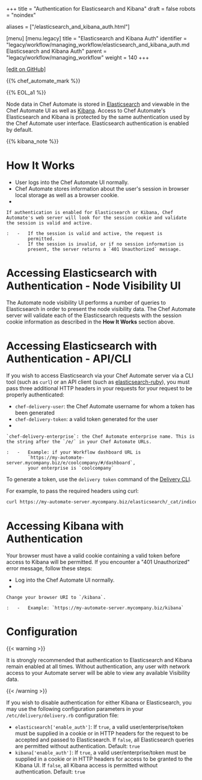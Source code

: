 +++
title = "Authentication for Elasticsearch and Kibana"
draft = false
robots = "noindex"


aliases = ["/elasticsearch_and_kibana_auth.html"]

[menu]
  [menu.legacy]
    title = "Elasticsearch and Kibana Auth"
    identifier = "legacy/workflow/managing_workflow/elasticsearch_and_kibana_auth.md Elasticsearch and Kibana Auth"
    parent = "legacy/workflow/managing_workflow"
    weight = 140
+++    

[\[edit on GitHub\]](https://github.com/chef/chef-web-docs/blob/master/content/elasticsearch_and_kibana_auth.md)



{{% chef_automate_mark %}}

{{% EOL_a1 %}}

Node data in Chef Automate is stored in
[Elasticsearch](https://www.elastic.co/products/elasticsearch) and
viewable in the Chef Automate UI as well as
[Kibana](https://www.elastic.co/products/kibana). Access to Chef
Automate's Elasticsearch and Kibana is protected by the same
authentication used by the Chef Automate user interface. Elasticsearch
authentication is enabled by default.

{{% kibana_note %}}

How It Works
============

-   User logs into the Chef Automate UI normally.
-   Chef Automate stores information about the user's session in browser
    local storage as well as a browser cookie.
-   

    If authentication is enabled for Elasticsearch or Kibana, Chef Automate's web server will look for the session cookie and validate the session is valid and active.

    :   -   If the session is valid and active, the request is
            permitted.
        -   If the session is invalid, or if no session information is
            present, the server returns a `401 Unauthorized` message.

Accessing Elasticsearch with Authentication - Node Visibility UI
================================================================

The Automate node visibility UI performs a number of queries to
Elasticsearch in order to present the node visibility data. The Chef
Automate server will validate each of the Elasticsearch requests with
the session cookie information as described in the **How It Works**
section above.

Accessing Elasticsearch with Authentication - API/CLI
=====================================================

If you wish to access Elasticsearch via your Chef Automate server via a
CLI tool (such as `curl`) or an API client (such as
[elasticsearch-ruby](https://github.com/elastic/elasticsearch-ruby)),
you must pass three additional HTTP headers in your requests for your
request to be properly authenticated:

-   `chef-delivery-user`: the Chef Automate username for whom a token
    has been generated
-   `chef-delivery-token`: a valid token generated for the user
-   

    `chef-delivery-enterprise`: the Chef Automate enterprise name. This is the string after the `/e/` in your Chef Automate URLs.

    :   -   Example: if your Workflow dashboard URL is
            `https://my-automate-server.mycompany.biz/e/coolcompany/#/dashboard`,
            your enterprise is `coolcompany`

To generate a token, use the `delivery token` command of the [Delivery
CLI](/delivery_cli/).

For example, to pass the required headers using curl:

``` bash
curl https://my-automate-server.mycompany.biz/elasticsearch/_cat/indices -H "chef-delivery-user: myuser" -H "chef-delivery-enterprise: coolcompany" -H "chef-delivery-token: s00pers33krett0ken"
```

Accessing Kibana with Authentication
====================================

Your browser must have a valid cookie containing a valid token before
access to Kibana will be permitted. If you encounter a "401
Unauthorized" error message, follow these steps:

-   Log into the Chef Automate UI normally.
-   

    Change your browser URI to `/kibana`.

    :   -   Example: `https://my-automate-server.mycompany.biz/kibana`

Configuration
=============

{{< warning >}}

It is strongly recommended that authentication to Elasticsearch and
Kibana remain enabled at all times. Without authentication, any user
with network access to your Automate server will be able to view any
available Visibility data.

{{< /warning >}}

If you wish to disable authentication for either Kibana or
Elasticsearch, you may use the following configuration parameters in
your `/etc/delivery/delivery.rb` configuration file:

-   `elasticsearch['enable_auth']`: If `true`, a valid
    user/enterprise/token must be supplied in a cookie or in HTTP
    headers for the request to be accepted and passed to Elasticsearch.
    If `false`, all Elasticsearch queries are permitted without
    authentication. Default: `true`
-   `kibana['enable_auth']`: If `true`, a valid user/enterprise/token
    must be supplied in a cookie or in HTTP headers for access to be
    granted to the Kibana UI. If `false`, all Kibana access is permitted
    without authentication. Default: `true`
